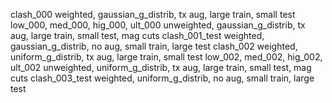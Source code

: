 clash_000                            weighted, gaussian_g_distrib, tx aug, large train, small test       
low_000, med_000, hig_000, ult_000   unweighted, gaussian_g_distrib, tx aug, large train, small test, mag cuts
clash_001_test                       weighted, gaussian_g_distrib, no aug, small train, large test
clash_002                            weighted, uniform_g_distrib, tx aug, large train, small test
low_002, med_002, hig_002, ult_002   unweighted, uniform_g_distrib, tx aug, large train, small test, mag cuts
clash_003_test                       weighted, uniform_g_distrib, no aug, small train, large test